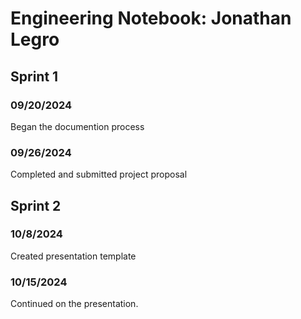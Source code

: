 # Engineering Notebook: Jonathan Legro

## Sprint 1

### 09/20/2024

Began the documention process

### 09/26/2024

Completed and submitted project proposal

## Sprint 2

### 10/8/2024

Created presentation template

### 10/15/2024

Continued on the presentation.

